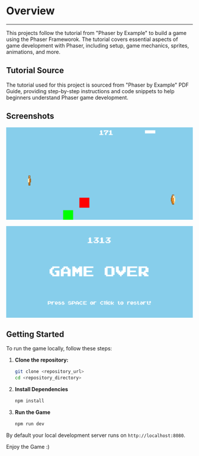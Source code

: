 # Overview
---
This projects follow the tutorial from "Phaser by Example" to build a game using the Phaser Frameworok. The tutorial covers essential aspects of game development with Phaser, including setup, game mechanics, sprites, animations, and more.

## Tutorial Source

The tutorial used for this project is sourced from "Phaser by Example" PDF Guide, providing step-by-step instructions and code snippets to help beginners understand Phaser game development.

## Screenshots

![Screenshot 1](public/ss1.png)

![Screenshot 2](public/ss2.png)

## Getting Started

To run the game locally, follow these steps:

1. **Clone the repository:**
   ```bash
   git clone <repository_url>
   cd <repository_directory>
   ```
2. **Install Dependencies**
   ```bash
   npm install
   ```
3. **Run the Game**
   ```bash
   npm run dev
   ```
By default your local development server runs on `http://localhost:8080`.

Enjoy the Game :) 
